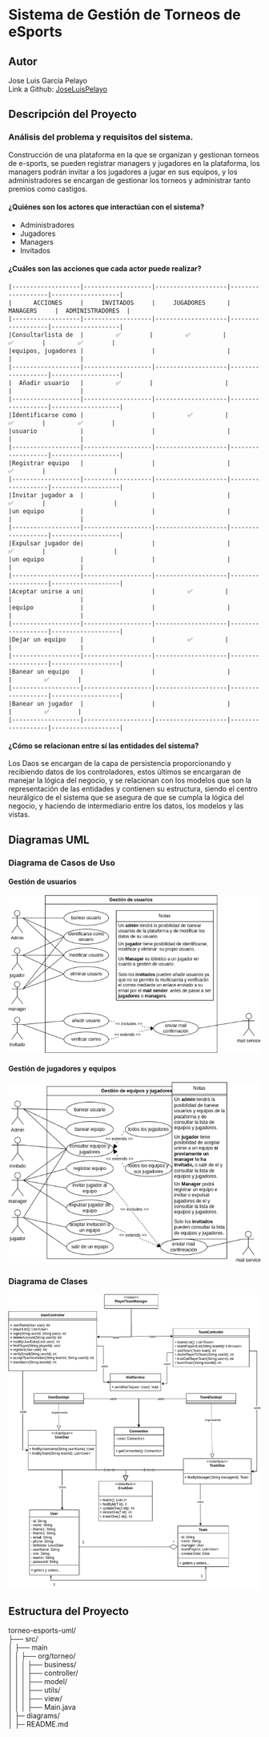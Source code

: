 # Sistema de Gestión de Torneos de eSports
## Autor
Jose Luis García Pelayo  
Link a Github: [JoseLuisPelayo](https://github.com/JoseLuisPelayo)    

## Descripción del Proyecto
 ### Análisis del problema y requisitos del sistema.  
   Construcción de una plataforma en la que se organizan y gestionan torneos de e-sports, se pueden registrar managers y jugadores en la plataforma, los managers podrán invitar a los jugadores a jugar en sus equipos, y los administradores se encargan de gestionar los torneos y administrar tanto premios como castigos.

 #### ¿Quiénes son los actores que interactúan con el sistema?
   - Administradores
   - Jugadores
   - Managers
   - Invitados  

 #### ¿Cuáles son las acciones que cada actor puede realizar?  
    |-------------------|-------------------|--------------------|-------------------|-------------------|
    |      ACCIONES     |     INVITADOS     |     JUGADORES      |      MANAGERS     |  ADMINISTRADORES  |
    |-------------------|-------------------|--------------------|-------------------|-------------------|
    |Consultarlista de  |         ✅        |         ✅         |         ✅        |         ✅        |
    |equipos, jugadores |                   |                    |                   |                   |  
    |-------------------|-------------------|--------------------|-------------------|-------------------|
    |  Añadir usuario   |         ✅        |                    |                   |                   |  
    |-------------------|-------------------|--------------------|-------------------|-------------------|
    |Identificarse como |                   |         ✅         |         ✅        |         ✅        |
    |usuario            |                   |                    |                   |                   |  
    |-------------------|-------------------|--------------------|-------------------|-------------------|
    |Registrar equipo   |                   |                    |         ✅        |                   |
    |-------------------|-------------------|--------------------|-------------------|-------------------|
    |Invitar jugador a  |                   |                    |         ✅        |                   |
    |un equipo          |                   |                    |                   |                   |  
    |-------------------|-------------------|--------------------|-------------------|-------------------|
    |Expulsar jugador de|                   |                    |         ✅        |                   |
    |un equipo          |                   |                    |                   |                   |  
    |-------------------|-------------------|--------------------|-------------------|-------------------|
    |Aceptar unirse a un|                   |         ✅         |                   |                   |
    |equipo             |                   |                    |                   |                   |  
    |-------------------|-------------------|--------------------|-------------------|-------------------|
    |Dejar un equipo    |                   |         ✅         |                   |                   |
    |-------------------|-------------------|--------------------|-------------------|-------------------|
    |Banear un equipo   |                   |                    |                   |         ✅        |
    |-------------------|-------------------|--------------------|-------------------|-------------------|
    |Banear un jugador  |                   |                    |                   |         ✅        |
    |-------------------|-------------------|--------------------|-------------------|-------------------|  

#### ¿Cómo se relacionan entre sí las entidades del sistema?
Los Daos se encargan de la capa de persistencia proporcionando y recibiendo datos de los controladores, estos últimos se encargaran de manejar la lógica del negocio, y se relacionan con los modelos que son la representación de las entidades y contienen su estructura, siendo el centro neurálgico de el sistema que se asegura de que se cumpla la lógica del negocio, y haciendo de intermediario entre los datos, los modelos y las vistas.

## Diagramas UML
### Diagrama de Casos de Uso
#### Gestión de usuarios
![Diagrama de casos de uso de gestion de usuario](diagrams/casos-uso-Gestion_de_usuarios.png)
#### Gestión de jugadores y equipos
![Diagrama de casos de uso de gestion de jugadores y equipos](diagrams/cosos-uso-Gestion_equipos_jugadores.png)
### Diagrama de Clases
![Diagrama de clases](diagrams/clases.png)

## Estructura del Proyecto
torneo-esports-uml/  
├── src/  
│ ├── main  
│ │ ├── org/torneo/  
│ │ │ ├── business/  
│ │ │ ├── controller/  
│ │ │ ├── model/  
│ │ │ ├── utils/  
│ │ │ ├── view/  
│ │ │ ├── Main.java  
│ ├─ diagrams/  
│ ├─ README.md
